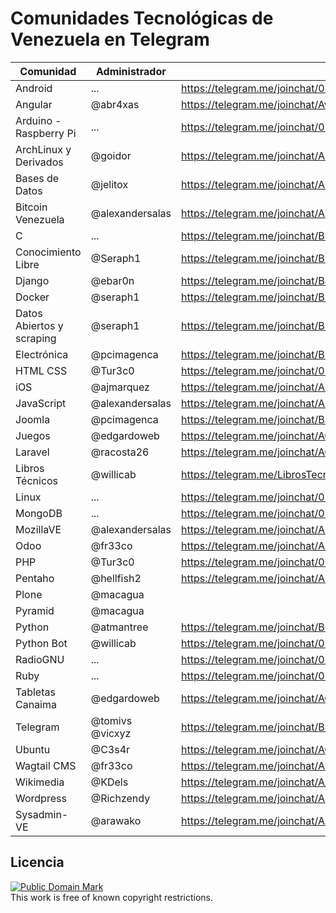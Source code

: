# Comunidades Tecnológicas de Venezuela en Telegram

| Comunidad                 | Administrador   | Link                                                          |
| -----------               | --------------- | ------                                                        |
| Android                   | ...             | https://telegram.me/joinchat/02a165bf0194a49955c7307bfbb485fe |
| Angular                   | @abr4xas        | https://telegram.me/joinchat/Avf6cQF1RpKDDuKz6gxxTg           |
| Arduino - Raspberry Pi    | ...             | https://telegram.me/joinchat/05dbbe5f020e87a4af775773f4c50c7d |
| ArchLinux y Derivados     | @goidor         | https://telegram.me/joinchat/ARkABQN7Z_kugtZg_rI41g           |
| Bases de Datos            | @jelitox        | https://telegram.me/joinchat/AUPtdgBLpGYJOgkZD2r1ZQ           |
| Bitcoin Venezuela         | @alexandersalas | https://telegram.me/joinchat/AEmIhgCcYlh23KxkOZC3-w           |
| C                         | ...             | https://telegram.me/joinchat/BlwNNgIMJ1_Hn29Nak-tCg           |
| Conocimiento Libre        | @Seraph1        | https://telegram.me/joinchat/B9JUAATRuqeYAxaGYLq-ng           |
| Django                    | @ebar0n         | https://telegram.me/joinchat/BJxZXQGEslbc0kdty8hRbQ           |
| Docker                    | @seraph1        | https://telegram.me/joinchat/B9JUAD5FWUGUQveQWCPZ6w           |
| Datos Abiertos y scraping | @seraph1        | https://telegram.me/joinchat/B9JUAAaks9m5-2TefJsAuw           |
| Electrónica               | @pcimagenca     | https://telegram.me/joinchat/BSBThwFGutF_W1aKazPfhQ           |
| HTML CSS                  | @Tur3c0         | https://telegram.me/joinchat/005e145000398d19d248cb8a050bb3c4 |
| iOS                       | @ajmarquez      | https://telegram.me/joinchat/AH2ZUgIUXVcougUIOTurtg           |
| JavaScript                | @alexandersalas | https://telegram.me/joinchat/AEmIhgESr_Tiqgbei7xROg           |
| Joomla                    | @pcimagenca     | https://telegram.me/joinchat/BSBThwEBgP3723Tmij0lnw           |
| Juegos                    | @edgardoweb     | https://telegram.me/joinchat/AGqisAA-jlmIAAihME16vg           |
| Laravel                   | @racosta26      | https://telegram.me/joinchat/AGNQ9wH6mld3_Ut2l2a2SQ           |
| Libros Técnicos           | @willicab       | https://telegram.me/LibrosTecnicos                            |
| Linux                     | ...             | https://telegram.me/joinchat/054da39e01da7a3cc1723d1af5b1512d |
| MongoDB                   | ...             | https://telegram.me/joinchat/02fb5338009af29975c7d694d2aec965 |
| MozillaVE                 | @alexandersalas | https://telegram.me/joinchat/AEmIhgDedkB2Z6v1bRtB4Q           |
| Odoo                      | @fr33co         | https://telegram.me/joinchat/AFVMlQOdvSuOxq6UMtX7pw           |
| PHP                       | @Tur3c0         | https://telegram.me/joinchat/005e145001e2961cc7c3a70a19d98e4e |
| Pentaho                   | @hellfish2      | https://telegram.me/joinchat/AEwPSwN8d4tJZOj7VYKK6A           |
| Plone                     | @macagua        |                                                               |
| Pyramid                   | @macagua        |                                                               |
| Python                    | @atmantree      | https://telegram.me/joinchat/BG6gzwGzSvRriv6QHXp3Mg           |
| Python Bot                | @willicab       | https://telegram.me/joinchat/00ab7c2601b7e76d92a127df3c7848b4 |
| RadioGNU                  | ...             | https://telegram.me/joinchat/000c551d006cb38838b643d7e8229885 |
| Ruby                      | ...             | https://telegram.me/joinchat/054da39e01c4d63327e76bac35bfce64 |
| Tabletas Canaima          | @edgardoweb     | https://telegram.me/joinchat/AGqisAI0UHkuBQDbuWm34g           |
| Telegram                  | @tomivs @vicxyz | https://telegram.me/joinchat/BLlObgMpXoIo_-jwoU62pQ            |
| Ubuntu                    | @C3s4r          | https://telegram.me/joinchat/AGDeAgB4EN5fyzNjpYL8gg           |
| Wagtail CMS               | @fr33co         | https://telegram.me/joinchat/AFVMlQTWq-3CcTsvGDhO-g           |
| Wikimedia                 | @KDels          | https://telegram.me/joinchat/A_r8aANpuUZ1QQC8y3FBCA            |
| Wordpress                 | @Richzendy      | https://telegram.me/joinchat/AJklfwGsNaJG9whBmKQbcQ           |
| Sysadmin-VE               | @arawako        | https://telegram.me/joinchat/AFT7wj5-GKQoZp8iegsRhw           |

## Licencia

<p>
<a rel="license" href="http://creativecommons.org/publicdomain/mark/1.0/">
<img src="http://i.creativecommons.org/p/mark/1.0/88x31.png"
     style="border-style: none;" alt="Public Domain Mark" />
</a>
<br />
This work is free of known copyright restrictions.
</p>
